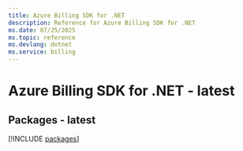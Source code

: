```yaml
---
title: Azure Billing SDK for .NET
description: Reference for Azure Billing SDK for .NET
ms.date: 07/25/2025
ms.topic: reference
ms.devlang: dotnet
ms.service: billing
---
```

# Azure Billing SDK for .NET - latest
## Packages - latest
[!INCLUDE [packages](billing-index.md)]